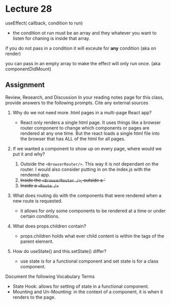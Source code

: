 # Lecture 28

useEffect( callback, condition to run)

- the condition ot run must be an array and they whatever you want to listen for chaning is inside that array.

if you do not pass in a condition it will exceute for **any** condition (aka on render)

you can pass in an empty array to make the effect will only run once. (aka componentDidMount)

## Assignment

Review, Research, and Discussion
In your reading notes page for this class, provide answers to the following prompts. Cite any external sources

1. Why do we not need more .html pages in a multi-page React app?

   - React only renders a single html page. It uses things like a browser router component to change which components or pages are rendered at any one time. But the react loads a single html file into the browser that has ALL of the html for all pages.

2. If we wanted a component to show up on every page, where would we put it and why?
   1. Outside the `<BrowserRouter/>`. This way it is not dependant on the router. I would also consider putting in on the index.js with the rendered app.
   2. ~~Inside the `<BrowserRouter />`, outside a `<Route />~~
   3. ~~Inside a `<Route />`~~
3. What does routing do with the components that were rendered when a new route is requested.
   - it allows for only some components to be rendered at a time or under certain conditions.
4. What does props.children contain?
   - props.children holds what ever child content is within the tags of the parent element.
5. How do useState() and this.setState() differ?
   - use state is for a functional component and set state is for a class component.

Document the following Vocabulary Terms

- State Hook: allows for setting of state in a functional component.
- Mounting and Un-Mounting: in the context of a component, it is when it renders to the page.

